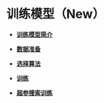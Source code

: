 # 训练模型（New）<a name="modelarts_23_0284"></a>

-   **[训练模型简介](训练模型简介.md)**  

-   **[数据准备](数据准备.md)**  

-   **[选择算法](选择算法.md)**  

-   **[训练](训练.md)**  

-   **[超参搜索训练](超参搜索训练.md)**  


